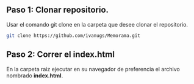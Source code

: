 ## Paso 1: Clonar repositorio.

Usar el comando git clone en la carpeta que desee clonar el repositorio.

```bash
git clone https://github.com/ivanugs/Memorama.git
```

## Paso 2: Correr el index.html

En la carpeta raiz ejecutar en su navegador de preferencia el archivo nombrado **index.html**.
